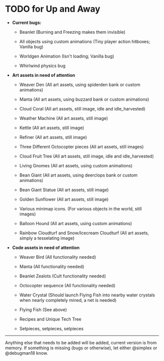 # TODO for Up and Away

+ **Current bugs:**

	+ Beanlet (Burning and Freezing makes them invisible)

	+ All objects using custom animations (Tiny player action hitboxes; Vanilla bug)

	+ Worldgen Animation (Isn't loading; Vanilla bug)

	+ Whirlwind physics bug

+ **Art assets in need of attention**

	+ Weaver Den (All art assets, using spiderden bank or custom animations)

	+ Manta (All art assets, using buzzard bank or custom animations)

	+ Cloud Coral (All art assets, still image, idle and idle_harvested)

	+ Weather Machine (All art assets, still image)

	+ Kettle (All art assets, still image)

	+ Refiner (All art assets, still image)

	+ Three Different Octocopter pieces (All art assets, still images)

	+ Cloud Fruit Tree (All art assets, still image, idle and idle_harvested)

	+ Living Gnomes (All art assets, using custom animations)

	+ Bean Giant (All art assets, using deerclops bank or custom animations)

	+ Bean Giant Statue (All art assets, still image)

	+ Golden Sunflower (All art assets, still image)

	+ Various minimap icons. (For various objects in the world, still images)

	+ Balloon Hound (All art assets, using custom animations)

	+ Rainbow Cloudturf and Snow/Icecream Cloudturf (All art assets, simply a tesselating image)

+ **Code assets in need of attention**

	+ Weaver Bird (All functionality needed)

	+ Manta (All functionality needed)

	+ Beanlet Zealots (Cult functionality needed)

	+ Octocopter sequence (All functionality needed)

	+ Water Crystal (Should launch Flying Fish into nearby water crystals when nearly completely mined, a net is needed)

	+ Flying Fish (See above)

	+ Recipes and Unique Tech Tree

	+ Setpieces, setpieces, setpieces

******

Anything else that needs to be added will be added, current version is from memory. 
If something is missing (bugs or otherwise), let either @simplex or @debugman18 know.

<!--
vim: ft=markdown nofoldenable
-->
